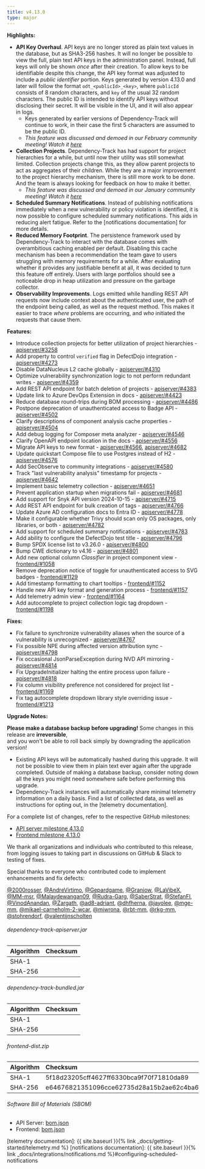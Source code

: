 ```yaml
---
title: v4.13.0
type: major
---
```


**Highlights:**

* **API Key Overhaul**. API keys are no longer stored as plain text values in the database,
but as SHA3-256 hashes. It will no longer be possible to view the full, plain text API keys
in the administration panel. Instead, full keys will only be shown *once* after their
creation. To allow keys to be identifiable despite this change, the API key format was adjusted
to include a *public identifier* portion. Keys generated by version 4.13.0 and later will follow
the format `odt_<publicId>_<key>`, where `publicId` consists of 8 random characters, and `key`
of the usual 32 random characters. The public ID is intended to identify API keys without disclosing
their secret. It will be visible in the UI, and it will also appear in logs.
    * Keys generated by earlier versions of Dependency-Track will continue to work,
      in their case the first 5 characters are assumed to be the public ID.
    * *This feature was discussed and demoed in our February community meeting! Watch it [here](https://www.youtube.com/watch?v=UphB2IDv1Rk&t=280s)*
* **Collection Projects**. Dependency-Track has had support for project hierarchies for a while,
but until now their utility was still somewhat limited. Collection projects change this,
as they allow parent projects to act as aggregates of their children. While they are a major improvement
to the project hierarchy mechanism, there is still more work to be done. And the team is always
looking for feedback on how to make it better.
    * *This feature was discussed and demoed in our January community meeting! Watch it [here](https://www.youtube.com/watch?v=DSyf-g2FF_w&t=745s)*
* **Scheduled Summary Notifications**. Instead of publishing notifications immediately when
a new vulnerability or policy violation is identified, it is now possible to configure scheduled
summary notifications. This aids in reducing alert fatigue. Refer to the [notifications documentation]
for more details.
* **Reduced Memory Footprint**. The persistence framework used by Dependency-Track to interact with the database
comes with overambitious caching enabled per default. Disabling this cache mechanism has been a recommendation
the team gave to users struggling with memory requirements for a while. After evaluating whether it provides
any justifiable benefit at all, it was decided to turn this feature off entirely. Users with large portfolios
should see a noticeable drop in heap utilization and pressure on the garbage collector.
* **Observability Improvements**. Logs emitted while handling REST API requests now include context about
the authenticated user, the path of the endpoint being called, as well as the request method.
This makes it easier to trace *where* problems are occurring, and *who* initiated the requests that cause them.

**Features:**

* Introduce collection projects for better utilization of project hierarchies - [apiserver/#3258]
* Add property to control `verified` flag in DefectDojo integration - [apiserver/#4273]
* Disable DataNucleus L2 cache globally - [apiserver/#4310]
* Optimize vulnerability synchronization logic to not perform redundant writes - [apiserver/#4359]
* Add REST API endpoint for batch deletion of projects - [apiserver/#4383]
* Update link to Azure DevOps Extension in docs - [apiserver/#4423]
* Reduce database round-trips during BOM processing - [apiserver/#4486]
* Postpone deprecation of unauthenticated access to Badge API - [apiserver/#4502]
* Clarify descriptions of component analysis cache properties - [apiserver/#4504]
* Add debug logging for Composer meta analyzer - [apiserver/#4546]
* Clarify OpenAPI endpoint location in the docs - [apiserver/#4556]
* Migrate API keys to new format - [apiserver/#4566], [apiserver/#4682]
* Update quickstart Compose file to use Postgres instead of H2 - [apiserver/#4576]
* Add SecObserve to community integrations - [apiserver/#4580]
* Track "last vulnerability analysis" timestamp for projects - [apiserver/#4642]
* Implement basic telemetry collection - [apiserver/#4651]
* Prevent application startup when migrations fail - [apiserver/#4681]
* Add support for Snyk API version 2024-10-15 - [apiserver/#4715]
* Add REST API endpoint for bulk creation of tags - [apiserver/#4766]
* Update Azure AD configuration docs to Entra ID - [apiserver/#4778]
* Make it configurable whether Trivy should scan only OS packages, only libraries, or both - [apiserver/#4782]
* Add support for scheduled summary notifications - [apiserver/#4783]
* Add ability to configure the DefectDojo test title - [apiserver/#4796]
* Bump SPDX license list to v3.26.0 - [apiserver/#4800]
* Bump CWE dictionary to v4.16 - [apiserver/#4801]
* Add new optional column *Classifier* in project component view - [frontend/#1058]
* Remove deprecation notice of toggle for unauthenticated access to SVG badges - [frontend/#1129]
* Add timestamp formatting to chart tooltips - [frontend/#1152]
* Handle new API key format and generation process - [frontend/#1157]
* Add telemetry admin view - [frontend/#1164]
* Add autocomplete to project collection logic tag dropdown - [frontend/#1198]

**Fixes:**

* Fix failure to synchronize vulnerability aliases when the source of a vulnerability is unrecognized - [apiserver/#4767]
* Fix possible NPE during affected version attribution sync - [apiserver/#4798]
* Fix occasional JsonParseException during NVD API mirroring - [apiserver/#4814]
* Fix UpgradeInitializer halting the entire process upon failure - [apiserver/#4818]
* Fix column visibility preference not considered for project list - [frontend/#1169]
* Fix tag autocomplete dropdown library style overriding issue - [frontend/#1213]

**Upgrade Notes:**

**Please make a database backup before upgrading!** Some changes in this release are **irreversible**,  
and you won't be able to roll back simply by downgrading the application version!

* Existing API keys will be automatically hashed during this upgrade. It will not be possible
to view them in plain text ever again after the upgrade completed. Outside of making a database
backup, consider noting down all the keys you might need somewhere safe before performing this upgrade.
* Dependency-Track instances will automatically share minimal telemetry information on a daily basis.
Find a list of collected data, as well as instructions for opting out, in the [telemetry documentation].

For a complete list of changes, refer to the respective GitHub milestones:

* [API server milestone 4.13.0](https://github.com/DependencyTrack/dependency-track/milestone/38?closed=1)
* [Frontend milestone 4.13.0](https://github.com/DependencyTrack/frontend/milestone/23?closed=1)

We thank all organizations and individuals who contributed to this release, from logging issues to taking part in discussions on GitHub & Slack to testing of fixes.

Special thanks to everyone who contributed code to implement enhancements and fix defects:  

[@2000rosser], [@AndreVirtimo], [@Gepardgame], [@Granjow], [@LaVibeX], [@MM-msr], [@Malaydewangan09], [@Rudra-Garg],
[@SaberStrat], [@StefanFl], [@VinodAnandan], [@Zargath], [@ad8-adriant], [@dhfherna], [@jayolee], [@mge-mm],
[@mikael-carneholm-2-wcar], [@mjwrona], [@rbt-mm], [@rkg-mm], [@stohrendorf], [@valentijnscholten]

###### dependency-track-apiserver.jar

| Algorithm | Checksum |
|:----------|:---------|
| SHA-1     |          |
| SHA-256   |          |

###### dependency-track-bundled.jar

| Algorithm | Checksum |
|:----------|:---------|
| SHA-1     |          |
| SHA-256   |          |

###### frontend-dist.zip

| Algorithm | Checksum                                                         |
|:----------|:-----------------------------------------------------------------|
| SHA-1     | 5f18d23205cff4627ff6330bca9f70f71810da89                         |
| SHA-256   | e64676821351096cce62735d28a15b2ae62c4ba66c1b295ab119a9b83f94eef0 |

###### Software Bill of Materials (SBOM)

* API Server: [bom.json](https://github.com/DependencyTrack/dependency-track/releases/download/4.13.0/bom.json)
* Frontend: [bom.json](https://github.com/DependencyTrack/frontend/releases/download/4.13.0/bom.json)

[telemetry documentation]: {{ site.baseurl }}{% link _docs/getting-started/telemetry.md %}
[notifications documentation]: {{ site.baseurl }}{% link _docs/integrations/notifications.md %}#configuring-scheduled-notifications

[apiserver/#3258]: https://github.com/DependencyTrack/dependency-track/pull/3258
[apiserver/#4273]: https://github.com/DependencyTrack/dependency-track/pull/4273
[apiserver/#4310]: https://github.com/DependencyTrack/dependency-track/pull/4310
[apiserver/#4359]: https://github.com/DependencyTrack/dependency-track/pull/4359
[apiserver/#4383]: https://github.com/DependencyTrack/dependency-track/pull/4383
[apiserver/#4423]: https://github.com/DependencyTrack/dependency-track/pull/4423
[apiserver/#4486]: https://github.com/DependencyTrack/dependency-track/pull/4486
[apiserver/#4502]: https://github.com/DependencyTrack/dependency-track/pull/4502
[apiserver/#4504]: https://github.com/DependencyTrack/dependency-track/pull/4504
[apiserver/#4546]: https://github.com/DependencyTrack/dependency-track/pull/4546
[apiserver/#4556]: https://github.com/DependencyTrack/dependency-track/pull/4556
[apiserver/#4566]: https://github.com/DependencyTrack/dependency-track/pull/4566
[apiserver/#4576]: https://github.com/DependencyTrack/dependency-track/pull/4576
[apiserver/#4580]: https://github.com/DependencyTrack/dependency-track/pull/4580
[apiserver/#4642]: https://github.com/DependencyTrack/dependency-track/pull/4642
[apiserver/#4651]: https://github.com/DependencyTrack/dependency-track/pull/4651
[apiserver/#4681]: https://github.com/DependencyTrack/dependency-track/pull/4681
[apiserver/#4682]: https://github.com/DependencyTrack/dependency-track/pull/4682
[apiserver/#4715]: https://github.com/DependencyTrack/dependency-track/pull/4715
[apiserver/#4766]: https://github.com/DependencyTrack/dependency-track/pull/4766
[apiserver/#4767]: https://github.com/DependencyTrack/dependency-track/pull/4767
[apiserver/#4778]: https://github.com/DependencyTrack/dependency-track/pull/4778
[apiserver/#4782]: https://github.com/DependencyTrack/dependency-track/pull/4782
[apiserver/#4783]: https://github.com/DependencyTrack/dependency-track/pull/4783
[apiserver/#4796]: https://github.com/DependencyTrack/dependency-track/pull/4796
[apiserver/#4798]: https://github.com/DependencyTrack/dependency-track/pull/4798
[apiserver/#4800]: https://github.com/DependencyTrack/dependency-track/pull/4800
[apiserver/#4801]: https://github.com/DependencyTrack/dependency-track/pull/4801
[apiserver/#4814]: https://github.com/DependencyTrack/dependency-track/pull/4814
[apiserver/#4818]: https://github.com/DependencyTrack/dependency-track/pull/4818

[frontend/#1058]: https://github.com/DependencyTrack/frontend/pull/1058
[frontend/#1129]: https://github.com/DependencyTrack/frontend/pull/1129
[frontend/#1152]: https://github.com/DependencyTrack/frontend/pull/1152
[frontend/#1157]: https://github.com/DependencyTrack/frontend/pull/1157
[frontend/#1164]: https://github.com/DependencyTrack/frontend/pull/1164
[frontend/#1169]: https://github.com/DependencyTrack/frontend/pull/1169
[frontend/#1198]: https://github.com/DependencyTrack/frontend/pull/1198
[frontend/#1213]: https://github.com/DependencyTrack/frontend/pull/1213

[@2000rosser]: https://github.com/2000rosser
[@AndreVirtimo]: https://github.com/AndreVirtimo
[@Gepardgame]: https://github.com/Gepardgame
[@Granjow]: https://github.com/Granjow
[@LaVibeX]: https://github.com/LaVibeX
[@MM-msr]: https://github.com/MM-msr
[@Malaydewangan09]: https://github.com/Malaydewangan09
[@Rudra-Garg]: https://github.com/Rudra-Garg
[@SaberStrat]: https://github.com/SaberStrat
[@StefanFl]: https://github.com/StefanFl
[@VinodAnandan]: https://github.com/VinodAnandan
[@Zargath]: https://github.com/Zargath
[@ad8-adriant]: https://github.com/ad8-adriant
[@dhfherna]: https://github.com/dhfherna
[@jayolee]: https://github.com/jayolee
[@mge-mm]: https://github.com/mge-mm
[@mikael-carneholm-2-wcar]: https://github.com/mikael-carneholm-2-wcar
[@mjwrona]: https://github.com/mjwrona
[@rbt-mm]: https://github.com/rbt-mm
[@rkg-mm]: https://github.com/rkg-mm
[@stohrendorf]: https://github.com/stohrendorf
[@valentijnscholten]: https://github.com/valentijnscholten
